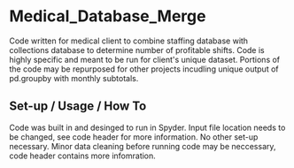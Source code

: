 # Medical_Database_Merge
Code written for medical client to combine staffing database with collections database to determine number of profitable shifts. Code is highly specific and meant to be run for client's unique dataset. Portions of the code may be repurposed for other projects incudling unique output of pd.groupby with monthly subtotals. 

## Set-up / Usage / How To
Code was built in and desinged to run in Spyder. Input file location needs to be changed, see code header for more information. No other set-up necessary. Minor data cleaning before running code may be neccessary, code header contains more infomration.
